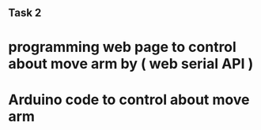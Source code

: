 ## Task 2 
# programming web page to control about move arm by ( web serial API )
# Arduino code to control about move arm 
